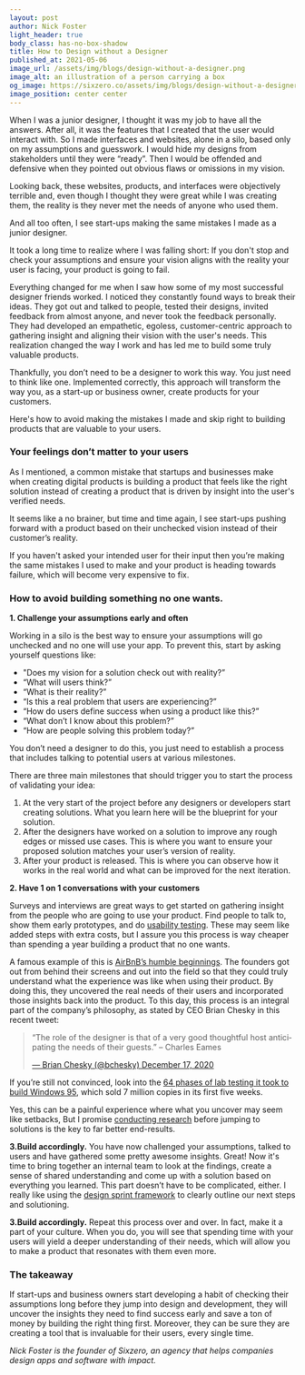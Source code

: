 ```yaml
---
layout: post
author: Nick Foster
light_header: true
body_class: has-no-box-shadow
title: How to Design without a Designer
published_at: 2021-05-06
image_url: /assets/img/blogs/design-without-a-designer.png
image_alt: an illustration of a person carrying a box
og_image: https://sixzero.co/assets/img/blogs/design-without-a-designer--og.png
image_position: center center
---
```


When I was a junior designer, I thought it was my job to have all the answers. After all, it was the features that I created that the user would interact with. So I made interfaces and websites, alone in a silo, based only on my assumptions and guesswork. I would hide my designs from stakeholders until they were “ready”. Then I would be offended and defensive when they pointed out obvious flaws or omissions in my vision.

Looking back, these websites, products, and interfaces were objectively terrible and, even though I thought they were great while I was creating them, the reality is they never met the needs of anyone who used them.

And all too often, I see start-ups making the same mistakes I made as a junior designer.

It took a long time to realize where I was falling short: If you don't stop and check your assumptions and ensure your vision aligns with the reality your user is facing, your product is going to fail.

Everything changed for me when I saw how some of my most successful designer friends worked. I noticed they constantly found ways to break their ideas. They got out and talked to people, tested their designs, invited feedback from almost anyone, and never took the feedback personally. They had developed an empathetic, egoless, customer-centric approach to gathering insight and aligning their vision with the user's needs. This realization changed the way I work and has led me to build some truly valuable products.

Thankfully, you don’t need to be a designer to work this way. You just need to think like one. Implemented correctly, this approach will transform the way you, as a start-up or business owner, create products for your customers.

Here's how to avoid making the mistakes I made and skip right to building products that are valuable to your users.

### Your feelings don’t matter to your users

As I mentioned, a common mistake that startups and businesses make when creating digital products is building a product that feels like the right solution instead of creating a product that is driven by insight into the user's verified needs.

It seems like a no brainer, but time and time again, I see start-ups pushing forward with a product based on their unchecked vision instead of their customer’s reality.

If you haven't asked your intended user for their input then you’re making the same mistakes I used to make and your product is heading towards failure, which will become very expensive to fix.


### How to avoid building something no one wants.

**1. Challenge your assumptions early and often**

Working in a silo is the best way to ensure your assumptions will go unchecked and no one will use your app. To prevent this, start by asking yourself questions like:

* "Does my vision for a solution check out with reality?”
* “What will users think?”
* “What is their reality?”
* “Is this a real problem that users are experiencing?”
* “How do users define success when using a product like this?”
* “What don’t I know about this problem?”
* “How are people solving this problem today?”

You don’t need a designer to do this, you just need to establish a process that includes talking to potential users at various milestones.

There are three main milestones that should trigger you to start the process of validating your idea:

1. At the very start of the project before any designers or developers start creating solutions. What you learn here will be the blueprint for your solution.
2. After the designers have worked on a solution to improve any rough edges or missed use cases. This is where you want to ensure your proposed solution matches your user’s version of reality.
3. After your product is released. This is where you can observe how it works in the real world and what can be improved for the next iteration.

**2. Have 1 on 1 conversations with your customers**

Surveys and interviews are great ways to get started on gathering insight from the people who are going to use your product. Find people to talk to, show them early prototypes, and do [usability testing](https://sixzero.co/startusertesting/). These may seem like added steps with extra costs, but I assure you this process is way cheaper than spending a year building a product that no one wants.

A famous example of this is [AirBnB’s humble beginnings](https://firstround.com/review/How-design-thinking-transformed-Airbnb-from-failing-startup-to-billion-dollar-business/). The founders got out from behind their screens and out into the field so that they could truly understand what the experience was like when using their product. By doing this, they uncovered the real needs of their users and incorporated those insights back into the product. To this day, this process is an integral part of the company’s philosophy, as stated by CEO Brian Chesky in this recent tweet:

<blockquote class="twitter-tweet"><p lang="en" dir="ltr">“The role of the designer is that of a very good thoughtful host anticipating the needs of their guests.” – Charles Eames</p><a href="https://twitter.com/bchesky/status/1339409880638054400?ref_src=twsrc%5Etfw" target="_blank" class="tweet-author">&mdash; Brian Chesky (@bchesky) December 17, 2020</a></blockquote>
<script async src="https://platform.twitter.com/widgets.js" charset="utf-8"></script>

If you’re still not convinced, look into the [64 phases of lab testing it took to build Windows 95](https://socket3.wordpress.com/2018/02/03/designing-windows-95s-user-interface/), which sold 7 million copies in its first five weeks.

Yes, this can be a painful experience where what you uncover may seem like setbacks, But I promise [conducting research](https://sixzero.co/startusertesting/0-introduction/#why-should-you-conduct-user-testing) before jumping to solutions is the key to far better end-results.

**3.Build accordingly.**
You have now challenged your assumptions, talked to users and have gathered some pretty awesome insights. Great! Now it's time to bring together an internal team to look at the findings, create a sense of shared understanding and come up with a solution based on everything you learned. This part doesn’t have to be complicated, either. I really like using the [design sprint framework](https://en.wikipedia.org/wiki/Design_sprint) to clearly outline our next steps and solutioning.

**3.Build accordingly.**
Repeat this process over and over. In fact, make it a part of your culture. When you do, you will see that spending time with your users will yield a deeper understanding of their needs, which will allow you to make a product that resonates with them even more.


### The takeaway
If start-ups and business owners start developing a habit of checking their assumptions long before they jump into design and development, they will uncover the insights they need to find success early and save a ton of money by building the right thing first. Moreover, they can be sure they are creating a tool that is invaluable for their users, every single time.

_Nick Foster is the founder of Sixzero, an agency that helps companies design apps and software with impact._
